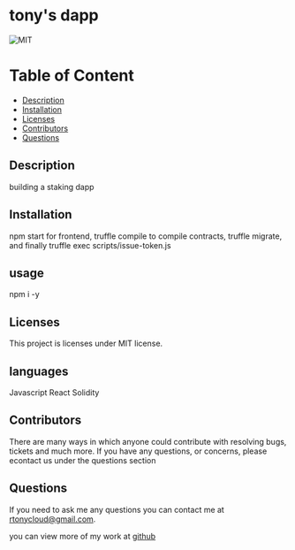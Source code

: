 # tony's dapp
  ![MIT](https://img.shields.io/badge/license-MIT-blue.svg)


# Table of Content
* [Description](#description)
* [Installation](#installation)
* [Licenses](#licenses)
* [Contributors](#contributors)
* [Questions](#questions)

## Description 
building a staking dapp 

## Installation
npm start for frontend, truffle compile to compile contracts, truffle migrate, and finally truffle exec scripts/issue-token.js

## usage
npm i -y

## Licenses  
  This project is licenses under MIT license.

## languages
Javascript 
React
Solidity

## Contributors
There are many ways in which anyone could contribute with resolving bugs, tickets and much more. If you have any questions, or concerns, please econtact us under the questions section

## Questions
If you need to ask me any questions you can contact me at rtonycloud@gmail.com.

 you can view more of my work at [github](https://github.com/Rtonycloud)
